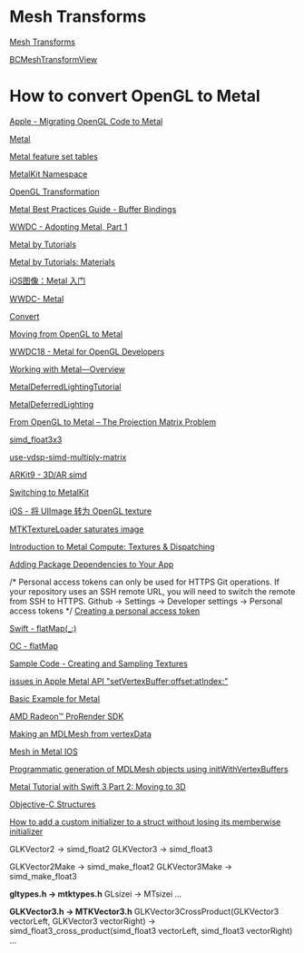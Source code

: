 # Mesh Transforms
[Mesh Transforms](https://ciechanow.ski/mesh-transforms/)

[BCMeshTransformView](https://github.com/Ciechan/BCMeshTransformView)

#  How to convert OpenGL to Metal

[Apple - Migrating OpenGL Code to Metal](https://developer.apple.com/documentation/metal/metal_sample_code_library/migrating_opengl_code_to_metal?language=objc)

[Metal](https://developer.apple.com/metal/)

[Metal feature set tables](https://developer.apple.com/metal/Metal-Feature-Set-Tables.pdf)

[MetalKit Namespace](https://docs.microsoft.com/zh-cn/dotnet/api/metalkit?view=xamarin-ios-sdk-12)

[OpenGL Transformation](http://www.songho.ca/opengl/gl_transform.html)

[Metal Best Practices Guide - Buffer Bindings](https://developer.apple.com/library/archive/documentation/3DDrawing/Conceptual/MTLBestPracticesGuide/BufferBindings.html)

[WWDC - Adopting Metal, Part 1](https://docs.huihoo.com/apple/wwdc/2016/602_adopting_metal_part_1.pdf)

[Metal by Tutorials](https://www.raywenderlich.com/books/metal-by-tutorials/v3.0/chapters/4-the-vertex-function)

[Metal by Tutorials: Materials](https://github.com/raywenderlich/met-materials/tree/editions/2.0)

[iOS图像：Metal 入门](https://www.jianshu.com/p/2e2439e15952)

[WWDC- Metal](https://developer.apple.com/videos/wwdc2014/?q=metal)

[Convert](https://stackoverflow.com/questions/70817609/how-do-i-convert-an-opengl-glkview-to-a-mtlkit-metal-based-view)

[Moving from OpenGL to Metal](https://www.raywenderlich.com/9211-moving-from-opengl-to-metal)

[WWDC18 - Metal for OpenGL Developers](https://developer.apple.com/videos/play/wwdc2018/604/)

[Working with Metal—Overview](https://devstreaming-cdn.apple.com/videos/wwdc/2014/603xx33n8igr5n1/603/603_working_with_metal_overview.pdf?dl=1)

[MetalDeferredLightingTutorial](https://github.com/sevanspowell/MetalDeferredLightingTutorial)

[MetalDeferredLighting](https://github.com/Necktwi/MetalDeferredLighting)

[From OpenGL to Metal – The Projection Matrix Problem](https://metashapes.com/blog/opengl-metal-projection-matrix-problem/)

[simd_float3x3](https://developer.apple.com/documentation/accelerate/simd_float3x3?language=objc)

[use-vdsp-simd-multiply-matrix](http://seanchense.github.io/2019/05/26/use-vdsp-simd-multiply-matrix/)

[ARKit9 - 3D/AR simd](https://juejin.cn/post/6844903623202177031)

[Switching to MetalKit](https://www.raywenderlich.com/976-ios-metal-tutorial-with-swift-part-5-switching-to-metalkit)

[iOS - 将 UIImage 转为 OpenGL texture](https://www.jianshu.com/p/091228374f44)

[MTKTextureLoader saturates image](https://stackoverflow.com/questions/49564889/mtktextureloader-saturates-image)

[Introduction to Metal Compute: Textures & Dispatching](https://eugenebokhan.io/introduction-to-metal-compute-part-four)

[Adding Package Dependencies to Your App](https://developer.apple.com/documentation/xcode/adding-package-dependencies-to-your-app)

/*
    Personal access tokens can only be used for HTTPS Git operations. If your repository uses an SSH remote URL, you will need to switch the remote from SSH to HTTPS.
    Github -> Settings -> Developer settings -> Personal access tokens
*/
[Creating a personal access token](https://docs.github.com/cn/authentication/keeping-your-account-and-data-secure/creating-a-personal-access-token)

[Swift - flatMap(_:)](https://developer.apple.com/documentation/swift/sequence/flatmap(_:)-jo2y)

[OC - flatMap](https://betterprogramming.pub/higher-order-functions-in-objective-c-850f6c90de30)

[Sample Code - Creating and Sampling Textures](https://developer.apple.com/documentation/metal/textures/creating_and_sampling_textures?language=objc)

[issues in Apple Metal API "setVertexBuffer:offset:atIndex:"](https://stackoverflow.com/questions/58767565/issues-in-apple-metal-api-setvertexbufferoffsetatindex)

[Basic Example for Metal](https://radeon-pro.github.io/RadeonProRenderDocs/en/rr/example_metal.html)

[AMD Radeon™️ ProRender SDK](https://github.com/GPUOpen-LibrariesAndSDKs/RadeonProRenderSDK)

[Making an MDLMesh from vertexData](https://forums.raywenderlich.com/t/making-an-mdlmesh-from-vertexdata/145678)

[Mesh in Metal IOS](https://stackoverflow.com/questions/54663137/mesh-in-metal-ios)

[Programmatic generation of MDLMesh objects using initWithVertexBuffers](https://stackoverflow.com/questions/46804603/programmatic-generation-of-mdlmesh-objects-using-initwithvertexbuffers)

[Metal Tutorial with Swift 3 Part 2: Moving to 3D](https://www.raywenderlich.com/728-metal-tutorial-with-swift-3-part-2-moving-to-3d)

[Objective-C Structures](https://www.tutorialspoint.com/objective_c/objective_c_structures.htm)

[How to add a custom initializer to a struct without losing its memberwise initializer](https://www.hackingwithswift.com/example-code/language/how-to-add-a-custom-initializer-to-a-struct-without-losing-its-memberwise-initializer)

GLKVector2 -> simd_float2
GLKVector3 -> simd_float3

GLKVector2Make -> simd_make_float2
GLKVector3Make -> simd_make_float3

 **gltypes.h -> mtktypes.h**
GLsizei -> MTsizei
...

 **GLKVector3.h -> MTKVector3.h**
GLKVector3CrossProduct(GLKVector3 vectorLeft, GLKVector3 vectorRight) -> simd_float3_cross_product(simd_float3 vectorLeft, simd_float3 vectorRight)
...
